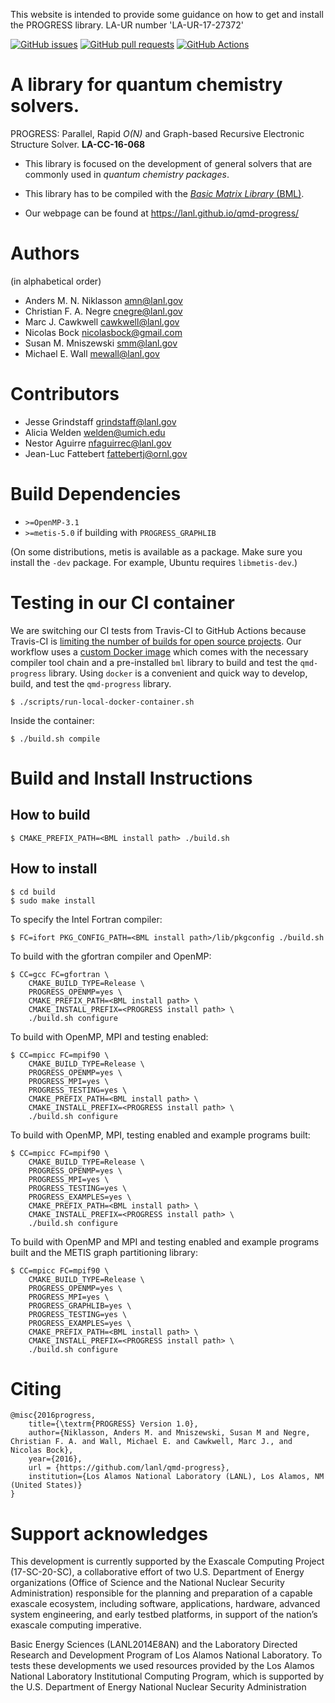 This website is intended to provide some guidance on how to get and install
the PROGRESS library. LA-UR number 'LA-UR-17-27372'

[![GitHub issues](https://img.shields.io/github/issues/lanl/qmd-progress.svg)](https://github.com/lanl/qmd-progress/issues)
[![GitHub pull requests](https://img.shields.io/github/issues-pr/lanl/qmd-progress.svg)](https://github.com/lanl/qmd-progress/pulls)
[![GitHub Actions](https://github.com/lanl/qmd-progress/workflows/CI/badge.svg)](https://github.com/lanl/qmd-progress/actions)

# A library for quantum chemistry solvers.

PROGRESS: Parallel, Rapid _O(N)_ and Graph-based Recursive Electronic
Structure Solver. **LA-CC-16-068**

- This library is focused on the development of general solvers that are
  commonly used in _quantum chemistry packages_.

- This library has to be compiled with the [_Basic Matrix Library_
  (BML)](https://lanl.github.io/bml/).

- Our webpage can be found at https://lanl.github.io/qmd-progress/

# Authors

(in alphabetical order)

- Anders M. N. Niklasson <amn@lanl.gov>
- Christian F. A. Negre <cnegre@lanl.gov>
- Marc J. Cawkwell <cawkwell@lanl.gov>
- Nicolas Bock <nicolasbock@gmail.com>
- Susan M. Mniszewski <smm@lanl.gov>
- Michael E. Wall <mewall@lanl.gov>

# Contributors

- Jesse Grindstaff <grindstaff@lanl.gov>
- Alicia Welden <welden@umich.edu>
- Nestor Aguirre <nfaguirrec@lanl.gov>
- Jean-Luc Fattebert <fattebertj@ornl.gov>

# Build Dependencies

- `>=OpenMP-3.1`
- `>=metis-5.0` if building with `PROGRESS_GRAPHLIB`

(On some distributions, metis is available as a package. Make sure you install
the `-dev` package. For example, Ubuntu requires `libmetis-dev`.)

# Testing in our CI container

We are switching our CI tests from Travis-CI to GitHub Actions because
Travis-CI is [limiting the number of builds for open source
projects](https://blog.travis-ci.com/2020-11-02-travis-ci-new-billing).
Our workflow uses a [custom Docker
image](https://hub.docker.com/r/nicolasbock/qmd-progress) which comes
with the necessary compiler tool chain and a pre-installed `bml`
library to build and test the `qmd-progress` library. Using `docker`
is a convenient and quick way to develop, build, and test the
`qmd-progress` library.

    $ ./scripts/run-local-docker-container.sh

Inside the container:

    $ ./build.sh compile

# Build and Install Instructions

## How to build

    $ CMAKE_PREFIX_PATH=<BML install path> ./build.sh

## How to install

    $ cd build
    $ sudo make install

To specify the Intel Fortran compiler:

    $ FC=ifort PKG_CONFIG_PATH=<BML install path>/lib/pkgconfig ./build.sh

To build with the gfortran compiler and OpenMP:

    $ CC=gcc FC=gfortran \
        CMAKE_BUILD_TYPE=Release \
        PROGRESS_OPENMP=yes \
        CMAKE_PREFIX_PATH=<BML install path> \
        CMAKE_INSTALL_PREFIX=<PROGRESS install path> \
        ./build.sh configure

To build with OpenMP, MPI and testing enabled:

    $ CC=mpicc FC=mpif90 \
        CMAKE_BUILD_TYPE=Release \
        PROGRESS_OPENMP=yes \
        PROGRESS_MPI=yes \
        PROGRESS_TESTING=yes \
        CMAKE_PREFIX_PATH=<BML install path> \
        CMAKE_INSTALL_PREFIX=<PROGRESS install path> \
        ./build.sh configure

To build with OpenMP, MPI, testing enabled and example programs built:

	$ CC=mpicc FC=mpif90 \
	    CMAKE_BUILD_TYPE=Release \
	    PROGRESS_OPENMP=yes \
	    PROGRESS_MPI=yes \
	    PROGRESS_TESTING=yes \
	    PROGRESS_EXAMPLES=yes \
	    CMAKE_PREFIX_PATH=<BML install path> \
	    CMAKE_INSTALL_PREFIX=<PROGRESS install path> \
	    ./build.sh configure

To build with OpenMP and MPI and testing enabled and example programs built
and the METIS graph partitioning library:

	$ CC=mpicc FC=mpif90 \
	    CMAKE_BUILD_TYPE=Release \
	    PROGRESS_OPENMP=yes \
	    PROGRESS_MPI=yes \
	    PROGRESS_GRAPHLIB=yes \
	    PROGRESS_TESTING=yes \
	    PROGRESS_EXAMPLES=yes \
	    CMAKE_PREFIX_PATH=<BML install path> \
	    CMAKE_INSTALL_PREFIX=<PROGRESS install path> \
	    ./build.sh configure

# Citing

    @misc{2016progress,
        title={\textrm{PROGRESS} Version 1.0},
        author={Niklasson, Anders M. and Mniszewski, Susan M and Negre, Christian F. A. and Wall, Michael E. and Cawkwell, Marc J., and Nicolas Bock},
        year={2016},
        url = {https://github.com/lanl/qmd-progress},
        institution={Los Alamos National Laboratory (LANL), Los Alamos, NM (United States)}
    }

# Support acknowledges

This development is currently supported by the Exascale Computing Project (17-SC-20-SC), a
collaborative effort of two U.S. Department of Energy organizations (Office of Science and
the National Nuclear Security Administration) responsible for the planning and preparation
of a capable exascale ecosystem, including software, applications, hardware, advanced system
engineering, and early testbed platforms, in support of the nation’s exascale computing imperative.

Basic Energy Sciences (LANL2014E8AN) and the Laboratory Directed Research and Development
Program of Los Alamos National Laboratory. To tests these developments we
used resources provided by the Los Alamos National Laboratory Institutional
Computing Program, which is supported by the U.S. Department of Energy National
Nuclear Security Administration
